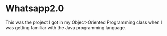 # Whatsapp2.0

This was the project I got in my Object-Oriented Programming class when I was getting familiar with the Java programming language.
